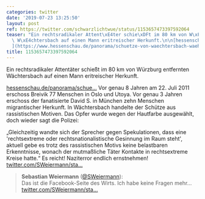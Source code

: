 ```yaml
---
categories: twitter
date: '2019-07-23 13:25:50'
layout: post
ref: https://twitter.com/schwarzlichtwue/status/1153657473397592064
teaser: "Ein rechtsradikaler Attent\xE4ter schie\xDFt im 80 km von W\xFCrzburg entfernten\
  \ W\xE4chtersbach auf einen Mann eritreischer Herkunft.\n\n[hessenschau.de/panorama/schue\u2026\
  ](https://www.hessenschau.de/panorama/schuetze-von-waechtersbach-waehlte-eritreer-wegen-seiner-hautfarbe-aus,fremdenfeindliche-tat-100.html)"
title: 1153657473397592064
---
```

Ein rechtsradikaler Attentäter schießt im 80 km von Würzburg entfernten Wächtersbach auf einen Mann eritreischer Herkunft.

[hessenschau.de/panorama/schue…](https://www.hessenschau.de/panorama/schuetze-von-waechtersbach-waehlte-eritreer-wegen-seiner-hautfarbe-aus,fremdenfeindliche-tat-100.html)
Vor genau 8 Jahren am 22. Juli 2011 erschoss Breivik 77 Menschen in Oslo und Utoya. Vor genau 3 Jahren erschoss der fanatisierte David S. in München zehn Menschen migrantischer Herkunft.
In Wächtersbach handelte der Schütze aus rassistischen Motiven. Das Opfer wurde wegen der Hautfarbe ausgewählt, doch wieder sagt die Polizei:

„Gleichzeitig wandte sich der Sprecher gegen Spekulationen, dass eine 'rechtsextreme oder rechtsnationalistische Gesinnung im Raum steht', aktuell gebe es trotz des rassistischen Motivs keine belastbaren Erkenntnisse, wonach der mutmaßliche Täter Kontakte in rechtsextreme Kreise hatte.“
Es reicht! Naziterror endlich ernstnehmen!
[twitter.com/SWeiermann/sta…](https://twitter.com/SWeiermann/status/1153703164375371776?s=19)
> <b>Sebastian Weiermann</b> ([@SWeiermann](https://twitter.com/SWeiermann)):  
>Das ist die Facebook-Seite des Wirts. Ich habe keine Fragen mehr... [twitter.com/SWeiermann/sta…](https://twitter.com/SWeiermann/status/1153693217616990209)   

